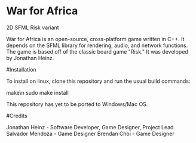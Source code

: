 # War for Africa
2D SFML Risk variant

War for Africa is an open-source, cross-platform game written in C++.
It depends on the SFML library for rendering, audio, and network functions.
The game is based off of the classic board game "Risk."
It was developed by Jonathan Heinz.

#Installation

To install on linux, clone this repository and run the usual build commands:

make\n
sudo make install

This repository has yet to be ported to Windows/Mac OS.

#Credits

Jonathan Heinz - Software Developer, Game Designer, Project Lead
Salvador Mendoza - Game Designer
Brendan Choi - Game Designer
